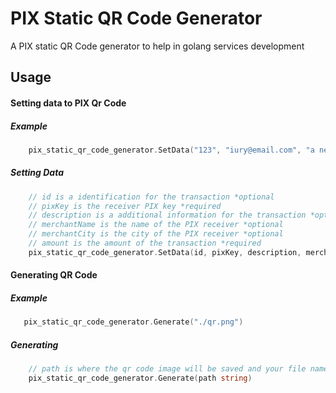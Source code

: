 # PIX Static QR Code Generator

A PIX static QR Code generator to help in golang services development 

## Usage

#### Setting data to PIX Qr Code

##### Example

```go
    pix_static_qr_code_generator.SetData("123", "iury@email.com", "a new payment", "Iury", "Salvador", 15.00)
```
 ##### Setting Data
 
```go
    // id is a identification for the transaction *optional
    // pixKey is the receiver PIX key *required
    // description is a additional information for the transaction *optional
    // merchantName is the name of the PIX receiver *optional
    // merchantCity is the city of the PIX receiver *optional
    // amount is the amount of the transaction *required
    pix_static_qr_code_generator.SetData(id, pixKey, description, merchantName, merchantCity string, amount float64)
```
 
#### Generating QR Code

##### Example
```go
   pix_static_qr_code_generator.Generate("./qr.png")
```
##### Generating
```go
    // path is where the qr code image will be saved and your file name
    pix_static_qr_code_generator.Generate(path string)
```